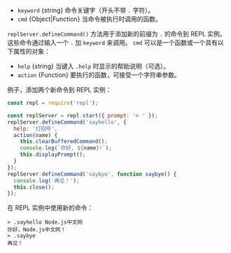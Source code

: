 <!-- YAML
added: v0.3.0
-->

* `keyword` {string} 命令关键字（开头不带 `.` 字符）。
* `cmd` {Object|Function} 当命令被执行时调用的函数。

`replServer.defineCommand()` 方法用于添加新的前缀为 `.` 的命令到 REPL 实例。
这些命令通过输入一个 `.` 加 `keyword` 来调用。
`cmd` 可以是一个函数或一个具有以下属性的对象：

* `help` {string} 当键入 `.help` 时显示的帮助说明（可选）。
* `action` {Function} 要执行的函数，可接受一个字符串参数。

例子，添加两个新命令到 REPL 实例：

```js
const repl = require('repl');

const replServer = repl.start({ prompt: '> ' });
replServer.defineCommand('sayhello', {
  help: '打招呼',
  action(name) {
    this.clearBufferedCommand();
    console.log(`你好, ${name}!`);
    this.displayPrompt();
  }
});
replServer.defineCommand('saybye', function saybye() {
  console.log('再见！');
  this.close();
});
```

在 REPL 实例中使用新的命令：

```console
> .sayhello Node.js中文网
你好，Node.js中文网！
> .saybye
再见！
```

